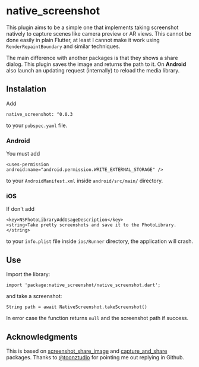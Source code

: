 # native_screenshot

This plugin aims to be a simple one that implements taking screenshot natively to capture scenes like camera preview or AR views. This cannot be done easily in plain Flutter, at least I cannot make it work using `RenderRepaintBoundary` and similar techniques.

The main difference with another packages is that they shows a share dialog. This plugin saves the image and returns the path to it. On **Android** also launch an updating request (internally) to reload the media library.

## Instalation

Add

```
native_screenshot: ^0.0.3
```

to your `pubspec.yaml` file.

### Android
You must add

```
<uses-permission android:name="android.permission.WRITE_EXTERNAL_STORAGE" />
```

to your `AndroidManifest.xml` inside `android/src/main/` directory.

### iOS
If don't add

```
<key>NSPhotoLibraryAddUsageDescription</key>
<string>Take pretty screenshots and save it to the PhotoLibrary.</string>
```

to your `info.plist` file inside `ios/Runner` directory, the application will crash.

## Use

Import the library:

```
import 'package:native_screenshot/native_screenshot.dart';
```

and take a screenshot:

```
String path = await NativeScreenshot.takeScreenshot()
```

In error case the function returns `null` and the screenshot path if success.

## Acknowledgments
This is based on [screenshot_share_image](https://pub.dev/packages/screenshot_share_image) and [capture_and_share](https://pub.dev/packages/capture_and_share) packages. Thanks to [@toonztudio](https://github.com/toonztudio) for pointing me out replying in Github.